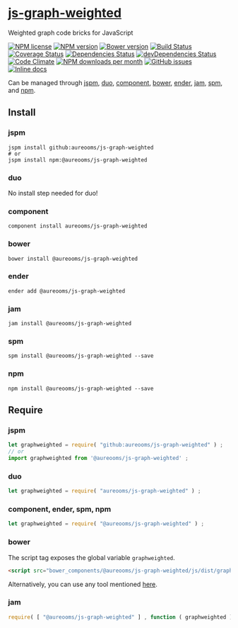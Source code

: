 [js-graph-weighted](http://aureooms.github.io/js-graph-weighted)
==

Weighted graph code bricks for JavaScript

[![NPM license](https://img.shields.io/npm/l/@aureooms/js-graph-weighted.svg?style=flat)](https://raw.githubusercontent.com/aureooms/js-graph-weighted/master/LICENSE)
[![NPM version](https://img.shields.io/npm/v/@aureooms/js-graph-weighted.svg?style=flat)](https://www.npmjs.org/package/@aureooms/js-graph-weighted)
[![Bower version](https://img.shields.io/bower/v/@aureooms/js-graph-weighted.svg?style=flat)](http://bower.io/search/?q=@aureooms/js-graph-weighted)
[![Build Status](https://img.shields.io/travis/aureooms/js-graph-weighted.svg?style=flat)](https://travis-ci.org/aureooms/js-graph-weighted)
[![Coverage Status](https://img.shields.io/coveralls/aureooms/js-graph-weighted.svg?style=flat)](https://coveralls.io/r/aureooms/js-graph-weighted)
[![Dependencies Status](https://img.shields.io/david/aureooms/js-graph-weighted.svg?style=flat)](https://david-dm.org/aureooms/js-graph-weighted#info=dependencies)
[![devDependencies Status](https://img.shields.io/david/dev/aureooms/js-graph-weighted.svg?style=flat)](https://david-dm.org/aureooms/js-graph-weighted#info=devDependencies)
[![Code Climate](https://img.shields.io/codeclimate/github/aureooms/js-graph-weighted.svg?style=flat)](https://codeclimate.com/github/aureooms/js-graph-weighted)
[![NPM downloads per month](https://img.shields.io/npm/dm/@aureooms/js-graph-weighted.svg?style=flat)](https://www.npmjs.org/package/@aureooms/js-graph-weighted)
[![GitHub issues](https://img.shields.io/github/issues/aureooms/js-graph-weighted.svg?style=flat)](https://github.com/aureooms/js-graph-weighted/issues)
[![Inline docs](http://inch-ci.org/github/aureooms/js-graph-weighted.svg?branch=master&style=shields)](http://inch-ci.org/github/aureooms/js-graph-weighted)

Can be managed through [jspm](https://github.com/jspm/jspm-cli),
[duo](https://github.com/duojs/duo),
[component](https://github.com/componentjs/component),
[bower](https://github.com/bower/bower),
[ender](https://github.com/ender-js/Ender),
[jam](https://github.com/caolan/jam),
[spm](https://github.com/spmjs/spm),
and [npm](https://github.com/npm/npm).

## Install

### jspm
```terminal
jspm install github:aureooms/js-graph-weighted
# or
jspm install npm:@aureooms/js-graph-weighted
```
### duo
No install step needed for duo!

### component
```terminal
component install aureooms/js-graph-weighted
```

### bower
```terminal
bower install @aureooms/js-graph-weighted
```

### ender
```terminal
ender add @aureooms/js-graph-weighted
```

### jam
```terminal
jam install @aureooms/js-graph-weighted
```

### spm
```terminal
spm install @aureooms/js-graph-weighted --save
```

### npm
```terminal
npm install @aureooms/js-graph-weighted --save
```

## Require
### jspm
```js
let graphweighted = require( "github:aureooms/js-graph-weighted" ) ;
// or
import graphweighted from '@aureooms/js-graph-weighted' ;
```
### duo
```js
let graphweighted = require( "aureooms/js-graph-weighted" ) ;
```

### component, ender, spm, npm
```js
let graphweighted = require( "@aureooms/js-graph-weighted" ) ;
```

### bower
The script tag exposes the global variable `graphweighted`.
```html
<script src="bower_components/@aureooms/js-graph-weighted/js/dist/graph-weighted.min.js"></script>
```
Alternatively, you can use any tool mentioned [here](http://bower.io/docs/tools/).

### jam
```js
require( [ "@aureooms/js-graph-weighted" ] , function ( graphweighted ) { ... } ) ;
```